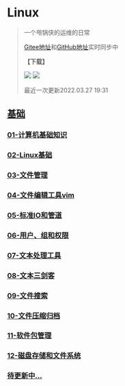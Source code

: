 # Linux

> 
>
> 一个甩锅侠的运维的日常
>
> [Gitee地址](https://gitee.com/zhang-qilin-0522)和[GitHub地址](https://github.com/zhang-qilin)实时同步中
>
> **【下载】**
>
>  [![](https://img.shields.io/badge/Download-For_Giee-red.svg?style=plastic)](https://gitee.com/zhang-qilin-0522/Linux/repository/archive/main.zip)
>  [![](https://img.shields.io/badge/Download-For_GitHub-red.svg?style=plastic)](https://gitee.com/zhang-qilin-0522/Linux/repository/archive/main.zip)
>
> 最近一次更新2022.03.27 19:31


## [基础](./README.md)


### [01-计算机基础知识](./basis/01-计算机基础知识.md)

### [02-Linux基础](./basis/02-Linux基础.md)

### [03-文件管理](./basis/03-文件管理.md)

### [04-文件编辑工具vim](./basis/04-文件编辑工具vim.md)

### [05-标准IO和管道](./basis/05-标准IO和管道.md)

### [06-用户、组和权限](./basis/06-用户、组和权限.md)

### [07-文本处理工具](./basis/07-文本处理工具.md)

### [08-文本三剑客](./basis/08-文本三剑客.md)

### [09-文件搜索](./basis/09-文件搜索.md)

### [10-文件压缩归档](./basis/10-文件压缩归档.md)

### [11-软件包管理](./basis/11-软件包管理.md)

### [12-磁盘存储和文件系统](./basis/12-磁盘存储和文件系统.md)

### [待更新中...](./)
